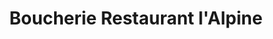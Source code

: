 ---
title: "Boucherie Restaurant l'Alpine"
url: /aubagne/boucherie-restaurant-lalpine/
shop: boucherie
---